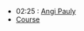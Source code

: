- 02:25 : [Angi Pauly](https://www.artstation.com/learning/instructors/Angi-Pauly)
- [Course](https://www.artstation.com/learning/courses/PBX/basic-botany-for-artists/chapters/EZQ/the-amazing-features-of-plants)